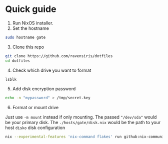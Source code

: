 # Quick guide

1. Run NixOS installer.
2. Set the hostname

```sh
sudo hostname gate
```
3. Clone this repo

```sh
git clone https://github.com/ravensiris/dotfiles
cd dotfiles
```

4. Check which drive you want to format

```sh
lsblk
```
5. Add disk encryption password

```sh
echo -n "mypassword" > /tmp/secret.key
```

6. Format or mount drive

Just use `-m mount` instead if only mounting.
The passed `"/dev/sda"` would be your primary disk.
The `./hosts/gate/disk.nix` would be the path to your host `disko` disk configuration

```sh
nix --experimental-features 'nix-command flakes' run github:nix-community/disko -- ./hosts/gate/disk.nix -m zap_create_mount --arg 'disks = ["/dev/sda"]'
```

